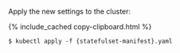Apply the new settings to the cluster:

{% include_cached copy-clipboard.html %}
~~~ shell
$ kubectl apply -f {statefulset-manifest}.yaml
~~~